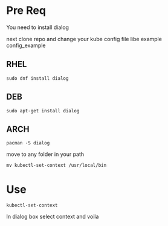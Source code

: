 # Pre Req

You need to install dialog 

next clone repo and change your kube config file libe example config_example

## RHEL
```shell
sudo dnf install dialog
```
## DEB
```shell
sudo apt-get install dialog
```
## ARCH
```shell
pacman -S dialog
```

move to any folder in your path
```shell
mv kubectl-set-context /usr/local/bin
```


# Use

```shell
kubectl-set-context
```

In dialog box select context and voila